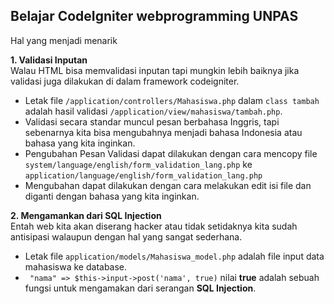 ## Belajar CodeIgniter webprogramming UNPAS

Hal yang menjadi menarik

**1. Validasi Inputan**
<br> Walau HTML bisa memvalidasi inputan tapi mungkin lebih baiknya jika validasi juga dilakukan di dalam framework codeigniter.
- Letak file
`/application/controllers/Mahasiswa.php` dalam `class tambah` adalah hasil validasi `/application/view/mahasiswa/tambah.php`.
- Validasi secara standar muncul pesan berbahasa Inggris, tapi sebenarnya kita bisa mengubahnya menjadi bahasa Indonesia atau bahasa yang kita inginkan.
- Pengubahan Pesan Validasi dapat dilakukan dengan cara mencopy file `system/language/english/form_validation_lang.php` ke `application/language/english/form_validation_lang.php`
- Mengubahan dapat dilakukan dengan cara melakukan edit isi file dan diganti dengan bahasa yang kita inginkan.

**2. Mengamankan dari SQL Injection**
<br> Entah web kita akan diserang hacker atau tidak setidaknya kita sudah antisipasi walaupun dengan hal yang sangat sederhana.
- Letak file `application/models/Mahasiswa_model.php` adalah file input data mahasiswa ke database.
- ` "nama" => $this->input->post('nama', true)` nilai  **true** adalah sebuah fungsi untuk mengamakan dari serangan **SQL Injection**.
